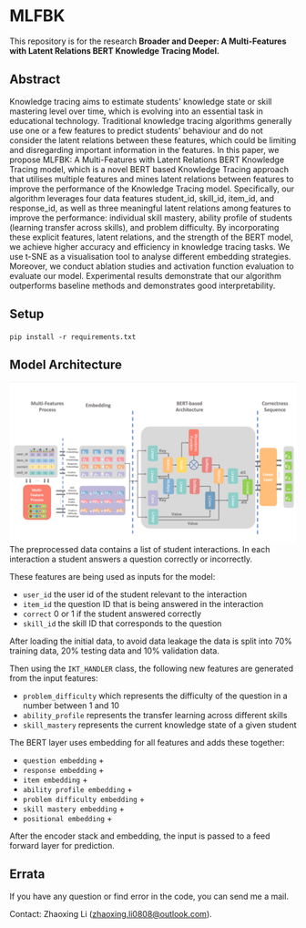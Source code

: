 # MLFBK
This repository is for the research **Broader and Deeper: A Multi-Features with Latent Relations BERT Knowledge Tracing Model.**

## Abstract
Knowledge tracing aims to estimate students' knowledge state or skill mastering level over time, which is evolving into an essential task in educational technology. Traditional knowledge tracing algorithms generally use one or a few features to predict students' behaviour and do not consider the latent relations between these features, which could be limiting and disregarding important information in the features. In this paper, we propose MLFBK: A Multi-Features with Latent Relations BERT Knowledge Tracing model, which is a novel BERT based Knowledge Tracing approach that utilises multiple features and mines latent relations between features to improve the performance of the Knowledge Tracing model. Specifically, our algorithm leverages four data features student_id, skill\_id, item\_id, and response\_id, as well as three meaningful latent relations among features to improve the performance: individual skill mastery, ability profile of students (learning transfer across skills), and problem difficulty. By incorporating these explicit features, latent relations, and the strength of the BERT model, we achieve higher accuracy and efficiency in knowledge tracing tasks. We use t-SNE as a visualisation tool to analyse different embedding strategies. Moreover, we conduct ablation studies and activation function evaluation to evaluate our model. Experimental results demonstrate that our algorithm outperforms baseline methods and demonstrates good interpretability. 

## Setup 

`pip install -r requirements.txt`


## Model Architecture
![Architecture](https://github.com/Zhaoxing-Li/MLFBK/blob/main/Architecture.jpg)
The preprocessed data contains a list of student interactions.
In each interaction a student answers a question correctly or incorrectly.

These features are being used as inputs for the model:
- `user_id` the user id of the student relevant to the interaction
- `item_id` the question ID that is being answered in the interaction
- `correct` 0 or 1 if the student answered correctly
- `skill_id` the skill ID that corresponds to the question

After loading the initial data, to avoid data leakage the data is split into 70% training data, 20% testing data and 10% validation data.

Then using the `IKT_HANDLER` class, the following new features are generated from the input features:
- `problem_difficulty` which represents the difficulty of the question in a number between 1 and 10
- `ability_profile` represents the transfer learning across different skills
- `skill_mastery` represents the current knowledge state of a given student


The BERT layer uses embedding for all features and adds these together:
- `question embedding` +
- `response embedding` +
- `item embedding` +
- `ability profile embedding` +
- `problem difficulty embedding` +
- `skill mastery embedding` +
- `positional embedding` +

After the encoder stack and embedding, the input is passed to a feed forward layer for prediction.


## Errata
If you have any question or find error in the code, you can send me a mail.

Contact: Zhaoxing Li (zhaoxing.li0808@outlook.com).
